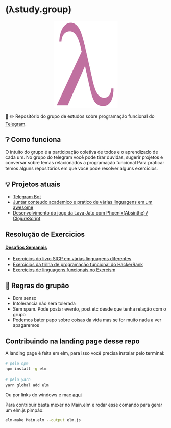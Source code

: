 # (λstudy.group)

<p align="center">
  <img src="assets/logo.png" width="200px" alt="Logo do grupo de estudos">
</p>

:notebook: :pencil2: Repositório do grupo de estudos sobre programação funcional do [Telegram](https://t.me/lambdastudygroup).

## :grey_question: Como funciona

O intuito do grupo é a participação coletiva de todos e o aprendizado de cada um.
No grupo do telegram você pode tirar duvidas, sugerir projetos e conversar sobre temas relacionados a programação funcional
Para praticar temos alguns repositórios em que você pode resolver alguns exercicios.

## :bulb: Projetos atuais

 - [Telegram Bot](https://github.com/lambda-study-group/telegram-bot)
 - [Juntar conteudo academico e pratico de várias linguagens em um awesome](https://github.com/lambda-study-group/awesome-functional-studies)
 - [Desenvolvimento do jogo da Lava Jato com Phoenix(Absinthe) / ClojureScript](https://github.com/lava-jato-the-game/lava_jato)

## Resolução de Exercicios

#### [Desafios Semanais](https://github.com/lambda-study-group/desafios)
 - [Exercicios do livro SICP em várias linguagens diferentes](https://github.com/lambda-study-group/sicp)
 - [Exercicios da trilha de programação funcional do HackerRank](https://github.com/lambda-study-group/hacker-rank)
 - [Exercicios de linguagens funcionais no Exercism](https://github.com/lambda-study-group/exercism)

## :gun: Regras do grupão

- Bom senso
- Intolerancia não será tolerada
- Sem spam. Pode postar evento, post etc desde que tenha relação com o grupo
- Podemos bater papo sobre coisas da vida mas se for muito nada a ver apagaremos

## Contribuindo na landing page desse repo

A landing page é feita em elm, para isso você precisa instalar pelo terminal:
```bash
# pela npm
npm install -g elm

# pelo yarn
yarn global add elm
```

Ou por links do windows e mac [aqui](https://guide.elm-lang.org/install.html)

Para contribuir basta mexer no Main.elm e rodar esse comando para gerar um elm.js pimpão:
```bash
elm-make Main.elm --output elm.js
```
